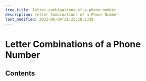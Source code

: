 ```yaml
---
tree_title: letter-combinations-of-a-phone-number
description: Letter Combinations of a Phone Number
last_modified: 2022-06-09T21:23:28.2328
---
```


# Letter Combinations of a Phone Number

## Contents
